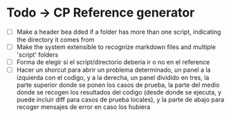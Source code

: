 # Todo -> CP Reference generator

- [ ] Make a header bea dded if a folder has more than one script, indicating the directory it comes from
- [ ] Make the system extensible to recognize markdown files and multiple 'script' folders
- [ ] Forma de elegir si el script/directorio deberia ir o no en el reference
- [ ] Hacer un shorcut para abrir un problema determinado, un panel a la izquierda con el codigo, y a la derecha, un panel dividido en tres, la parte superior donde se ponen los casos de prueba, la parte del medio donde se recogen los resultados del codigo (desde donde se ejecuta, y puede incluir diff para casos de prueba locales), y la parte de abajo para recoger mensajes de error en caso los hubiera
